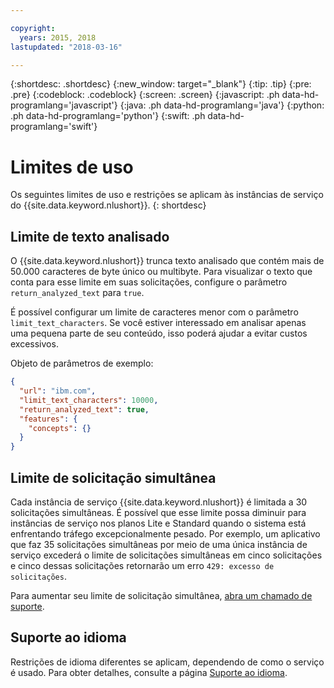 ```yaml
---

copyright:
  years: 2015, 2018
lastupdated: "2018-03-16"

---
```


{:shortdesc: .shortdesc}
{:new_window: target="_blank"}
{:tip: .tip}
{:pre: .pre}
{:codeblock: .codeblock}
{:screen: .screen}
{:javascript: .ph data-hd-programlang='javascript'}
{:java: .ph data-hd-programlang='java'}
{:python: .ph data-hd-programlang='python'}
{:swift: .ph data-hd-programlang='swift'}

# Limites de uso

Os seguintes limites de uso e restrições se aplicam às instâncias de serviço do {{site.data.keyword.nlushort}}.
{: shortdesc}

## Limite de texto analisado

O {{site.data.keyword.nlushort}} trunca texto analisado que contém mais de 50.000 caracteres de byte único ou multibyte. 
Para visualizar o texto que conta para esse limite em suas solicitações, configure o parâmetro
`return_analyzed_text` para `true`.

É possível configurar um limite de caracteres menor com o parâmetro `limit_text_characters`. Se você estiver
interessado em analisar apenas uma pequena parte de seu conteúdo, isso poderá ajudar a evitar custos excessivos.

Objeto de parâmetros de exemplo:
```json
{
  "url": "ibm.com",
  "limit_text_characters": 10000,
  "return_analyzed_text": true,
  "features": {
    "concepts": {}
  }
}
```

## Limite de solicitação simultânea

Cada instância de serviço {{site.data.keyword.nlushort}} é limitada a 30 solicitações simultâneas. É possível que esse
limite possa diminuir para instâncias de serviço nos planos Lite e Standard quando o sistema está enfrentando tráfego
excepcionalmente pesado. Por exemplo, um aplicativo que faz 35 solicitações simultâneas por meio de uma única instância de serviço
excederá o limite de solicitações simultâneas em cinco solicitações e cinco dessas solicitações retornarão um erro `429:
excesso de solicitações`.

Para aumentar seu limite de solicitação simultânea, [abra um chamado de
suporte](https://ibm.biz/ibmcloudsupport).


## Suporte ao idioma

Restrições de idioma diferentes se aplicam, dependendo de como o serviço é usado. Para obter detalhes, consulte a página
[Suporte ao idioma](language-support.html).


